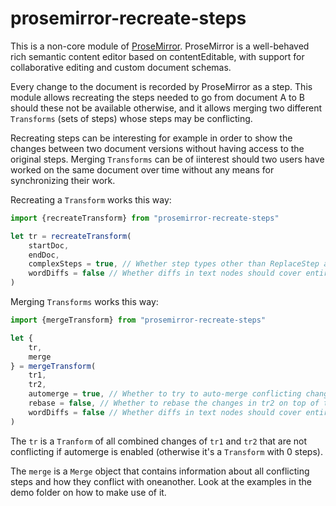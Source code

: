 # prosemirror-recreate-steps

This is a non-core module of [ProseMirror](http://prosemirror.net).
ProseMirror is a well-behaved rich semantic content editor based on
contentEditable, with support for collaborative editing and custom
document schemas.

Every change to the document is recorded by ProseMirror as a step. 
This module allows recreating the steps needed to go from document 
A to B should these not be available otherwise, and it allows merging
two different `Transforms` (sets of steps) whose steps may be 
conflicting.

Recreating steps can be interesting for example in order to show the 
changes between two document versions without having access to the
original steps. Merging `Transforms` can be of iinterest should two
users have worked on the same document over time without any means 
for synchronizing their work.

Recreating a `Transform` works this way:

```js
import {recreateTransform} from "prosemirror-recreate-steps"

let tr = recreateTransform(
    startDoc, 
    endDoc, 
    complexSteps = true, // Whether step types other than ReplaceStep are allowed.
    wordDiffs = false // Whether diffs in text nodes should cover entire words.
)
```

Merging `Transforms` works this way:

```js
import {mergeTransform} from "prosemirror-recreate-steps"

let {
    tr, 
    merge
} = mergeTransform(
    tr1, 
    tr2, 
    automerge = true, // Whether to try to auto-merge conflicting changes 
    rebase = false, // Whether to rebase the changes in tr2 on top of those in tr1.
    wordDiffs = false // Whether diffs in text nodes should cover entire words.
)
```

The `tr` is a `Tranform` of all combined changes of `tr1` and `tr2` that are not 
conflicting if automerge is enabled (otherwise it's a `Transform` with 0 steps).

The `merge` is a `Merge` object that contains information about all conflicting steps
and how they conflict with oneanother. Look at the examples in the demo folder on
how to make use of it. 
